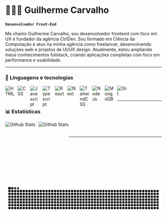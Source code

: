 # 🧑🏻‍💻​​ Guilherme Carvalho

**`Desenvolvedor Front-End`**

Me chamo Guilherme Carvalho, sou desenvolvedor frontend com foco em UX e fundador da agência CtrlDev. Sou formado em Ciência da Computação e atuo na minha agência como freelancer, desenvolvendo soluções web e projetos de UI/UX design. Atualmente, estou ampliando meus conhecimentos fullstack, criando aplicações completas com foco em performance e usabilidade.

---

### 🤖 Linguagens e tecnologias

<img 
    align='left' 
    alt='HTML' 
    title='HTML' 
    width='30px' 
    style='padding-right:10px;' 
    src="https://cdn.jsdelivr.net/gh/devicons/devicon@latest/icons/html5/html5-original.svg" 
/>
  
<img 
    align='left' 
    alt='CSS' 
    title='CSS' 
    width='30px' 
    style='padding-right:10px;' 
    src="https://cdn.jsdelivr.net/gh/devicons/devicon@latest/icons/css3/css3-original.svg" 
/>

<img 
    align='left'
    alt='Javascript' 
    title='Javascript' 
    width='30px' 
    style='padding-right:10px;'
    src="https://cdn.jsdelivr.net/gh/devicons/devicon@latest/icons/javascript/javascript-original.svg" 
/>

<img 
    align='left' 
    alt='Typescript' 
    title='Typescript' 
    width='30px' 
    style='padding-right:10px;'
    src="https://cdn.jsdelivr.net/gh/devicons/devicon@latest/icons/typescript/typescript-original.svg" 
/>

<img 
    align='left' 
    alt='React' 
    title='React' 
    width='30px' 
    style='padding-right:10px;'
    src="https://cdn.jsdelivr.net/gh/devicons/devicon@latest/icons/react/react-original.svg" 
/>

<img 
    align='left' 
    alt='Next' 
    title='Next' 
    width='30px' 
    style='padding-right:10px;'
    src="https://cdn.jsdelivr.net/gh/devicons/devicon@latest/icons/nextjs/nextjs-original.svg" 
/>
                  
<img 
    align='left' 
    alt='TailwindCSS' 
    title='TailwindCSS' 
    width='30px' 
    style='padding-right:10px;'
    src="https://cdn.jsdelivr.net/gh/devicons/devicon@latest/icons/tailwindcss/tailwindcss-original.svg" 
/>
                  
<img 
    align='left' 
    alt='NodeJs' 
    title='NodeJs' 
    width='30px' 
    style='padding-right:10px;'
    src="https://cdn.jsdelivr.net/gh/devicons/devicon@latest/icons/nodejs/nodejs-line.svg" 
/>

<img 
    align='left' 
    alt='MongoDB' 
    title='MongoDB' 
    width='30px' 
    style='padding-right:10px;'
    src="https://cdn.jsdelivr.net/gh/devicons/devicon@latest/icons/mongodb/mongodb-original.svg" 
/>

<img 
    align='left' 
    alt='Git' 
    title='Git' 
    width='30px' 
    style='padding-right:10px;'
    src="https://cdn.jsdelivr.net/gh/devicons/devicon@latest/icons/git/git-original.svg" 
/>
<br/>
<br/>
          
---       

### 📊​ Estatísticas

<div>
    <img
        align='left'
        alt='Github Stats'
        height='200px'
        style='padding-right: 10px'
        src='https://github-readme-stats.vercel.app/api?username=O-Gui-Carvalho&show_icons=true&theme=dark&include_all_commits=true&locale=pt-br'
    />
    <img
        align='left'
        alt='Github Stats'
        height='200px'
        src='https://github-readme-stats.vercel.app/api/top-langs/?username=O-Gui-Carvalho&theme=dark&layout=compact&custom_title=Tecnologias'
    />
</div>
<br/>
<br/>

---

<picture align="center">
  <source media="(prefers-color-scheme: dark)" srcset="https://raw.githubusercontent.com/O-Gui-Carvalho/O-Gui-Carvalho/output/github-contribution-grid-snake-dark.svg">
  <source media="(prefers-color-scheme: light)" srcset="https://raw.githubusercontent.com/O-Gui-Carvalho/O-Gui-Carvalho/output/github-contribution-grid-snake-dark.svg">
  <img align="center" alt="github contribution grid snake animation" src="https://raw.githubusercontent.com/O-Gui-Carvalho/O-Gui-Carvalho/output/github-contribution-grid-snake.svg">
</picture>
